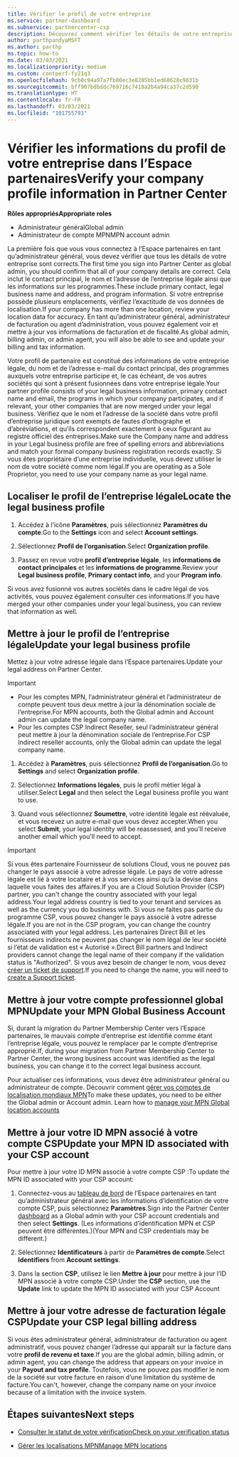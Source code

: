 ```yaml
---
title: Vérifier le profil de votre entreprise
ms.service: partner-dashboard
ms.subservice: partnercenter-csp
description: Découvrez comment vérifier les détails de votre entreprise comme le contact principal, l’adresse et les informations sur les programmes. Vous pouvez aussi mettre à jour votre adresse légale et votre adresse de facturation.
author: parthpandyaMSFT
ms.author: parthp
ms.topic: how-to
ms.date: 03/03/2021
ms.localizationpriority: medium
ms.custom: contperf-fy21q3
ms.openlocfilehash: 9cb0c94a97a7fb80ec3e8285bb1ed68628c9831b
ms.sourcegitcommit: bff907bdbddc769716c7418a2b4a94ca37c2d590
ms.translationtype: HT
ms.contentlocale: fr-FR
ms.lasthandoff: 03/03/2021
ms.locfileid: "101755793"
---
```

# <a name="verify-your-company-profile-information-in-partner-center"></a><span data-ttu-id="45e1d-104">Vérifier les informations du profil de votre entreprise dans l’Espace partenaires</span><span class="sxs-lookup"><span data-stu-id="45e1d-104">Verify your company profile information in Partner Center</span></span>

<span data-ttu-id="45e1d-105">**Rôles appropriés**</span><span class="sxs-lookup"><span data-stu-id="45e1d-105">**Appropriate roles**</span></span>

- <span data-ttu-id="45e1d-106">Administrateur général</span><span class="sxs-lookup"><span data-stu-id="45e1d-106">Global admin</span></span>
- <span data-ttu-id="45e1d-107">Administrateur de compte MPN</span><span class="sxs-lookup"><span data-stu-id="45e1d-107">MPN account admin</span></span>

<span data-ttu-id="45e1d-108">La première fois que vous vous connectez à l’Espace partenaires en tant qu’administrateur général, vous devez vérifier que tous les détails de votre entreprise sont corrects.</span><span class="sxs-lookup"><span data-stu-id="45e1d-108">The first time you sign into Partner Center as global admin, you should confirm that all of your company details are correct.</span></span> <span data-ttu-id="45e1d-109">Cela inclut le contact principal, le nom et l’adresse de l’entreprise légale ainsi que les informations sur les programmes.</span><span class="sxs-lookup"><span data-stu-id="45e1d-109">These include primary contact, legal business name and address, and program information.</span></span> <span data-ttu-id="45e1d-110">Si votre entreprise possède plusieurs emplacements, vérifiez l’exactitude de vos données de localisation.</span><span class="sxs-lookup"><span data-stu-id="45e1d-110">If your company has more than one location, review your location data for accuracy.</span></span> <span data-ttu-id="45e1d-111">En tant qu’administrateur général, administrateur de facturation ou agent d’administration, vous pouvez également voir et mettre à jour vos informations de facturation et de fiscalité.</span><span class="sxs-lookup"><span data-stu-id="45e1d-111">As global admin, billing admin, or admin agent, you will also be able to see and update your billing and tax information.</span></span>

<span data-ttu-id="45e1d-112">Votre profil de partenaire est constitué des informations de votre entreprise légale, du nom et de l’adresse e-mail du contact principal, des programmes auxquels votre entreprise participe et, le cas échéant, de vos autres sociétés qui sont à présent fusionnées dans votre entreprise légale.</span><span class="sxs-lookup"><span data-stu-id="45e1d-112">Your partner profile consists of your legal business information, primary contact name and email, the programs in which your company participates, and if relevant, your other companies that are now merged under your legal business.</span></span> <span data-ttu-id="45e1d-113">Vérifiez que le nom et l’adresse de la société dans votre profil d’entreprise juridique sont exempts de fautes d’orthographe et d’abréviations, et qu’ils correspondent exactement à ceux figurant au registre officiel des entreprises.</span><span class="sxs-lookup"><span data-stu-id="45e1d-113">Make sure the Company name and address in your Legal business profile are free of spelling errors and abbreviations and match your formal company business registration records exactly.</span></span> <span data-ttu-id="45e1d-114">Si vous êtes propriétaire d’une entreprise individuelle, vous devez utiliser le nom de votre société comme nom légal.</span><span class="sxs-lookup"><span data-stu-id="45e1d-114">If you are operating as a Sole Proprietor, you need to use your company name as your legal name.</span></span>



## <a name="locate-the-legal-business-profile"></a><span data-ttu-id="45e1d-115">Localiser le profil de l’entreprise légale</span><span class="sxs-lookup"><span data-stu-id="45e1d-115">Locate the legal business profile</span></span>

1. <span data-ttu-id="45e1d-116">Accédez à l’icône **Paramètres**, puis sélectionnez **Paramètres du compte**.</span><span class="sxs-lookup"><span data-stu-id="45e1d-116">Go to the **Settings** icon and select **Account settings**.</span></span>
 
1. <span data-ttu-id="45e1d-117">Sélectionnez **Profil de l’organisation**.</span><span class="sxs-lookup"><span data-stu-id="45e1d-117">Select **Organization profile**.</span></span> 

2. <span data-ttu-id="45e1d-118">Passez en revue votre **profil d’entreprise légale**, les **informations de contact principales** et les **informations de programme**.</span><span class="sxs-lookup"><span data-stu-id="45e1d-118">Review your **Legal business profile**, **Primary contact info**, and your **Program info**.</span></span>

<span data-ttu-id="45e1d-119">Si vous avez fusionné vos autres sociétés dans le cadre légal de vos activités, vous pouvez également consulter ces informations.</span><span class="sxs-lookup"><span data-stu-id="45e1d-119">If you have merged your other companies under your legal business, you can review that information as well.</span></span> 

## <a name="update-your-legal-business-profile"></a><span data-ttu-id="45e1d-120">Mettre à jour le profil de l’entreprise légale</span><span class="sxs-lookup"><span data-stu-id="45e1d-120">Update your legal business profile</span></span>

<span data-ttu-id="45e1d-121">Mettez à jour votre adresse légale dans l’Espace partenaires.</span><span class="sxs-lookup"><span data-stu-id="45e1d-121">Update your legal address on Partner Center.</span></span>

>[!Important]
>- <span data-ttu-id="45e1d-122">Pour les comptes MPN, l’administrateur général et l’administrateur de compte peuvent tous deux mettre à jour la dénomination sociale de l’entreprise.</span><span class="sxs-lookup"><span data-stu-id="45e1d-122">For MPN accounts, both the Global admin and Account admin can update the legal company name.</span></span>
>- <span data-ttu-id="45e1d-123">Pour les comptes CSP Indirect Reseller, seul l’administrateur général peut mettre à jour la dénomination sociale de l’entreprise.</span><span class="sxs-lookup"><span data-stu-id="45e1d-123">For CSP Indirect reseller accounts, only the Global admin can update the legal company name.</span></span> 

1. <span data-ttu-id="45e1d-124">Accédez à **Paramètres**, puis sélectionnez **Profil de l’organisation**.</span><span class="sxs-lookup"><span data-stu-id="45e1d-124">Go to **Settings** and select **Organization profile**.</span></span>

2. <span data-ttu-id="45e1d-125">Sélectionnez **Informations légales**, puis le profil métier légal à utiliser.</span><span class="sxs-lookup"><span data-stu-id="45e1d-125">Select **Legal**  and then select the Legal business profile you want to use.</span></span>
 
1. <span data-ttu-id="45e1d-126">Quand vous sélectionnez **Soumettre**, votre identité légale est réévaluée, et vous recevez un autre e-mail que vous devez accepter.</span><span class="sxs-lookup"><span data-stu-id="45e1d-126">When you select **Submit**, your legal identity will be reassessed, and you'll receive another email which you'll need to accept.</span></span>

>[!Important]
><span data-ttu-id="45e1d-127">Si vous êtes partenaire Fournisseur de solutions Cloud, vous ne pouvez pas changer le pays associé à votre adresse légale. Le pays de votre adresse légale est lié à votre locataire et à vos services ainsi qu’à la devise dans laquelle vous faites des affaires.</span><span class="sxs-lookup"><span data-stu-id="45e1d-127">If you are a Cloud Solution Provider (CSP) partner, you can't change the country associated with your legal address.Your legal address country is tied to your tenant and services as well as the currency you do business with.</span></span> <span data-ttu-id="45e1d-128">Si vous ne faites pas partie du programme CSP, vous pouvez changer le pays associé à votre adresse légale.</span><span class="sxs-lookup"><span data-stu-id="45e1d-128">If you are not in the CSP program, you can change the country associated with your legal address.</span></span> <span data-ttu-id="45e1d-129">Les partenaires Direct Bill et les fournisseurs indirects ne peuvent pas changer le nom légal de leur société si l’état de validation est « Autorisé ».</span><span class="sxs-lookup"><span data-stu-id="45e1d-129">Direct Bill partners and Indirect providers cannot change the legal name of their company if the validation status is "Authorized".</span></span> <span data-ttu-id="45e1d-130">Si vous avez besoin de changer le nom, vous devez [créer un ticket de support](https://partner.microsoft.com/dashboard/support/servicerequests/create?stage=2&topicid=eb74583c-61b3-2124-bffc-00920e0ae772).</span><span class="sxs-lookup"><span data-stu-id="45e1d-130">If you need to change the name, you will need to [create a Support ticket](https://partner.microsoft.com/dashboard/support/servicerequests/create?stage=2&topicid=eb74583c-61b3-2124-bffc-00920e0ae772).</span></span>



## <a name="update-your-mpn-global-business-account"></a><span data-ttu-id="45e1d-131">Mettre à jour votre compte professionnel global MPN</span><span class="sxs-lookup"><span data-stu-id="45e1d-131">Update your MPN Global Business Account</span></span>

<span data-ttu-id="45e1d-132">Si, durant la migration du Partner Membership Center vers l’Espace partenaires, le mauvais compte d’entreprise est identifié comme étant l’entreprise légale, vous pouvez le remplacer par le compte d’entreprise approprié.</span><span class="sxs-lookup"><span data-stu-id="45e1d-132">If, during your migration from Partner Membership Center to Partner Center, the wrong business account was identified as the legal business, you can change it to the correct legal business account.</span></span>

<span data-ttu-id="45e1d-133">Pour actualiser ces informations, vous devez être administrateur général ou administrateur de compte. Découvrir comment [gérer vos comptes de localisation mondiaux MPN](manage-locations.md)</span><span class="sxs-lookup"><span data-stu-id="45e1d-133">To make these updates, you need to be either the Global admin or Account admin. Learn how to [manage your MPN Global location accounts](manage-locations.md)</span></span>


## <a name="update-your-mpn-id-associated-with-your-csp-account"></a><span data-ttu-id="45e1d-134">Mettre à jour votre ID MPN associé à votre compte CSP</span><span class="sxs-lookup"><span data-stu-id="45e1d-134">Update your MPN ID associated with your CSP account</span></span>

<span data-ttu-id="45e1d-135">Pour mettre à jour votre ID MPN associé à votre compte CSP :</span><span class="sxs-lookup"><span data-stu-id="45e1d-135">To update the MPN ID associated with your CSP account:</span></span>

1. <span data-ttu-id="45e1d-136">Connectez-vous au [tableau de bord](https://partner.microsoft.com/en-us/dashboard/home) de l’Espace partenaires en tant qu’administrateur général avec les informations d’identification de votre compte CSP, puis sélectionnez **Paramètres**.</span><span class="sxs-lookup"><span data-stu-id="45e1d-136">Sign into the Partner Center [dashboard](https://partner.microsoft.com/en-us/dashboard/home) as a Global admin with your CSP account credentials and then select **Settings**.</span></span> <span data-ttu-id="45e1d-137">(Les informations d’identification MPN et CSP peuvent être différentes.)</span><span class="sxs-lookup"><span data-stu-id="45e1d-137">(Your MPN and CSP credentials may be different.)</span></span>
 
1. <span data-ttu-id="45e1d-138">Sélectionnez **Identificateurs** à partir de **Paramètres de compte**.</span><span class="sxs-lookup"><span data-stu-id="45e1d-138">Select **Identifiers** from **Account settings**.</span></span>

1. <span data-ttu-id="45e1d-139">Dans la section **CSP**, utilisez le lien **Mettre à jour** pour mettre à jour l’ID MPN associé à votre compte CSP.</span><span class="sxs-lookup"><span data-stu-id="45e1d-139">Under the **CSP** section, use the **Update** link to update the MPN ID associated with your CSP Account</span></span> 


## <a name="update-your-csp-legal-billing-address"></a><span data-ttu-id="45e1d-140">Mettre à jour votre adresse de facturation légale CSP</span><span class="sxs-lookup"><span data-stu-id="45e1d-140">Update your CSP legal billing address</span></span>

<span data-ttu-id="45e1d-141">Si vous êtes administrateur général, administrateur de facturation ou agent administratif, vous pouvez changer l’adresse qui apparaît sur la facture dans votre **profil de revenu et taxe**.</span><span class="sxs-lookup"><span data-stu-id="45e1d-141">If you are the global admin, billing admin, or admin agent, you can change the address that appears on your invoice in your **Payout and tax profile**.</span></span> <span data-ttu-id="45e1d-142">Toutefois, vous ne pouvez pas modifier le nom de la société sur votre facture en raison d’une limitation du système de facture.</span><span class="sxs-lookup"><span data-stu-id="45e1d-142">You can't, however, change the company name on your invoice because of a limitation with the invoice system.</span></span>



## <a name="next-steps"></a><span data-ttu-id="45e1d-143">Étapes suivantes</span><span class="sxs-lookup"><span data-stu-id="45e1d-143">Next steps</span></span>

- [<span data-ttu-id="45e1d-144">Consulter le statut de votre vérification</span><span class="sxs-lookup"><span data-stu-id="45e1d-144">Check on your verification status</span></span>](verification-responses.md)

- [<span data-ttu-id="45e1d-145">Gérer les localisations MPN</span><span class="sxs-lookup"><span data-stu-id="45e1d-145">Manage MPN locations</span></span>](manage-locations.md)

